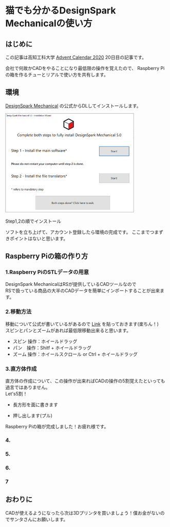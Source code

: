 
# 猫でも分かるDesignSpark Mechanicalの使い方

## はじめに
この記事は高知工科大学 
[Advent Calendar 2020](https://adventar.org/calendars/5887) 
20日目の記事です。

会社で何故かCADをやることになり最低限の操作を覚えたので、
Raspberry Piの箱を作るチューとリアルで使い方を共有します。

## 環境

[DesignSpark Mechanical](https://www.rs-online.com/designspark/mechanical-software-jp)
の公式からDLしてインストールします。

<img src="img/1.png" width=400>

Step1,2の順でインストール

ソフトを立ち上げて、アカウント登録したら環境の完成です。
ここまでつまずきポイントはないと思います。

## Raspberry Piの箱の作り方

### 1.Raspberry PiのSTLデータの用意
DesignSpark MechanicalはRSが提供しているCADツールなので<br>
RSで扱っている商品の大半のCADデータを簡単にインポートすることが出来ます。

### 2.移動方法

移動について公式が書いているがあるので
[Link](https://designspark.zendesk.com/hc/ja/articles/214147205-DesignSpark-Mechanical-%E5%9F%BA%E6%9C%AC%E6%93%8D%E4%BD%9C%E5%85%A5%E9%96%80%E7%B7%A8)
を貼っておきます(楽ちん！)<br>
スピンとパンとズームがあれば最低限移動出来ると思います。

- スピン 操作：ホイールドラッグ
- パン　操作：Shitf + ホイールドラッグ
- ズーム 操作：ホイールスクロール or Ctrl + ホイールドラッグ 

### 3.直方体作成
直方体の作成について、この操作が出来ればCADの操作の5割覚えたといっても過言ではありません。<br>
Let's5割！

- 長方形を面に書きます

- 押し出します(プル)

Raspberry Piの箱が完成しました！お疲れ様です。


### 4.
### 5.
### 6.
### 7

## おわりに

CADが使えるようになったら次は3Dプリンタを買いましょう！僕お金がないのでサンタさんにお願いします。